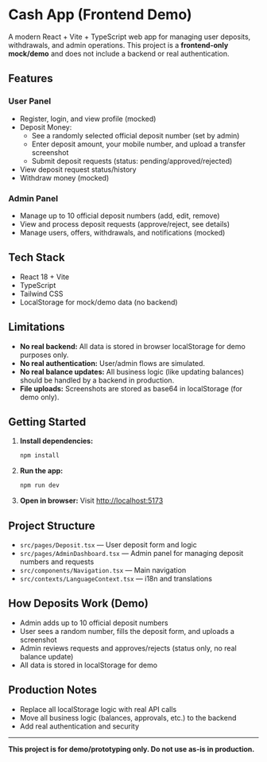 # Cash App (Frontend Demo)

A modern React + Vite + TypeScript web app for managing user deposits, withdrawals, and admin operations. This project is a **frontend-only mock/demo** and does not include a backend or real authentication.

## Features

### User Panel
- Register, login, and view profile (mocked)
- Deposit Money: 
  - See a randomly selected official deposit number (set by admin)
  - Enter deposit amount, your mobile number, and upload a transfer screenshot
  - Submit deposit requests (status: pending/approved/rejected)
- View deposit request status/history
- Withdraw money (mocked)

### Admin Panel
- Manage up to 10 official deposit numbers (add, edit, remove)
- View and process deposit requests (approve/reject, see details)
- Manage users, offers, withdrawals, and notifications (mocked)

## Tech Stack
- React 18 + Vite
- TypeScript
- Tailwind CSS
- LocalStorage for mock/demo data (no backend)

## Limitations
- **No real backend:** All data is stored in browser localStorage for demo purposes only.
- **No real authentication:** User/admin flows are simulated.
- **No real balance updates:** All business logic (like updating balances) should be handled by a backend in production.
- **File uploads:** Screenshots are stored as base64 in localStorage (for demo only).

## Getting Started

1. **Install dependencies:**
   ```bash
   npm install
   ```
2. **Run the app:**
   ```bash
   npm run dev
   ```
3. **Open in browser:**
   Visit [http://localhost:5173](http://localhost:5173)

## Project Structure

- `src/pages/Deposit.tsx` — User deposit form and logic
- `src/pages/AdminDashboard.tsx` — Admin panel for managing deposit numbers and requests
- `src/components/Navigation.tsx` — Main navigation
- `src/contexts/LanguageContext.tsx` — i18n and translations

## How Deposits Work (Demo)
- Admin adds up to 10 official deposit numbers
- User sees a random number, fills the deposit form, and uploads a screenshot
- Admin reviews requests and approves/rejects (status only, no real balance update)
- All data is stored in localStorage for demo

## Production Notes
- Replace all localStorage logic with real API calls
- Move all business logic (balances, approvals, etc.) to the backend
- Add real authentication and security

---

**This project is for demo/prototyping only. Do not use as-is in production.**
